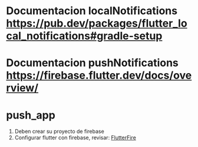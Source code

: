 # Documentacion localNotifications https://pub.dev/packages/flutter_local_notifications#gradle-setup
# Documentacion pushNotifications https://firebase.flutter.dev/docs/overview/

# push_app

1. Deben crear su proyecto de firebase 
2. Configurar flutter con firebase, revisar: [FlutterFire](https://firebase.flutter.dev/docs/overview/)


